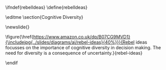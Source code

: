 \ifndef{rebelIdeas}
\define{rebelIdeas}

\editme 
\section{Cognitive Diversity}

\newslide{}

\figure{\href{https://www.amazon.co.uk/dp/B07CG9MVD1}{\includejpg{../slides/diagrams/ai/rebel-ideas}{40%}}}{Rebel ideas focusses on the importance of cognitive diversity in decision making. The need for diversity is a consequence of uncertainty.}{rebel-ideas}


\endif
